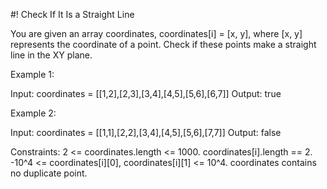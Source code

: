 #! Check If It Is a Straight Line

You are given an array coordinates, coordinates[i] = [x, y], where [x, y] 
represents the coordinate of a point. Check if these points make a straight line 
in the XY plane.

Example 1:

Input: coordinates = [[1,2],[2,3],[3,4],[4,5],[5,6],[6,7]]
Output: true


Example 2:

Input: coordinates = [[1,1],[2,2],[3,4],[4,5],[5,6],[7,7]]
Output: false
 

Constraints:
2 <= coordinates.length <= 1000.
coordinates[i].length == 2.
-10^4 <= coordinates[i][0], coordinates[i][1] <= 10^4.
coordinates contains no duplicate point.